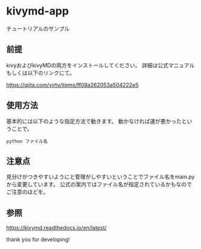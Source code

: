 # kivymd-app
チュートリアルのサンプル

## 前提

kivyおよびkivyMDの両方をインストールしてください。
詳細は公式マニュアルもしくは以下のリンクにて。

https://qiita.com/virty/items/ff08a262053a504222e5

## 使用方法

基本的には以下のような指定方法で動きます。
動かなければ運が悪かったということで。

`python ファイル名`

## 注意点

見分けがつきやすいようにと管理がしやすいということでファイル名をmain.pyから変更しています。
公式の案内ではファイル名が指定されているかもなのでご注意のほどを。

## 参照

https://kivymd.readthedocs.io/en/latest/

thank you for developing!
